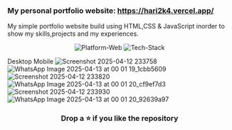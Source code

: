 ### My personal portfolio website: https://hari2k4.vercel.app/

My simple portfolio website build using HTML,CSS & JavaScript inorder to show my skills,projects and my experiences.
<p align="center">
	<img src="https://img.shields.io/badge/Platform-Web%2C%20Mobile-brightgreen" alt="Platform-Web">
    <img src="https://img.shields.io/badge/Tech%20Stack-HTML%2C%20CSS%2C%20Javascript%2C%20Emailjs-9cf" alt="Tech-Stack">
</p

| Desktop | Mobile |
|--|--|
|![Screenshot 2025-04-12 233758](https://github.com/user-attachments/assets/91715c17-3477-4c3d-862c-6af245d935e2) |![WhatsApp Image 2025-04-13 at 00 01 19_1cbb5609](https://github.com/user-attachments/assets/bdf5b57d-3d3d-4abc-b6f3-985a0953bb09)|
|![Screenshot 2025-04-12 233820](https://github.com/user-attachments/assets/b683d3a3-49f4-4c9e-a071-1afb6428741f) |![WhatsApp Image 2025-04-13 at 00 01 20_cf9ef7d3](https://github.com/user-attachments/assets/dc0d11f2-226e-468d-bab6-507325fd9b30)|
|![Screenshot 2025-04-12 233930](https://github.com/user-attachments/assets/ff668e98-de8b-4213-b05b-c5f98917d1cc) |![WhatsApp Image 2025-04-13 at 00 01 20_92639a97](https://github.com/user-attachments/assets/60150b10-19f0-49d2-81ea-e781b17c6e3f)|


### <div align="center"> Drop a ⭐ if you like the repository</div>
